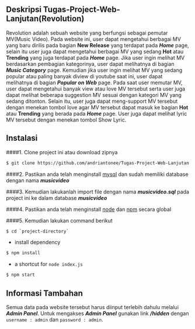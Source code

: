 ## Deskripsi Tugas-Project-Web-Lanjutan(Revolution)

Revolution adalah sebuah website yang berfungsi sebagai pemutar MV(Music Video). Pada website ini, user dapat mengetahui berbagai MV yang baru dirilis pada bagian **New Release** yang terdapat pada **_Home_** page, selain itu user juga dapat mengetahui berbagai MV yang sedang **Hot** atau **Trending** yang juga terdapat pada **_Home_** page. Jika user ingin melihat MV berdasarkan pembagian kategorinya, user dapat melihatnya di bagian **_Music Category_** page. Kemudian jika user ingin melihat MV yang sedang popular atau paling banyak diview di youtube saat ini, user dapat melihatnya di bagian **_Popular on Web_** page. Pada saat user memutar MV, user dapat mengetahui banyak view atau love MV tersebut serta user juga dapat melihat beberapa suggestion MV sesuai dengan kategori MV yang sedang ditonton. Selain itu, user juga dapat meng-support MV tersebut dengan menekan tombol love agar MV tersebut dapat masuk ke bagian **Hot** atau **Trending** yang berada pada **_Home_** page. User juga dapat melihat lyric MV tersebut dengan menekan tombol Show Lyric.

## Instalasi
####1. Clone project ini atau download zipnya

```sh
$ git clone https://github.com/andriantonee/Tugas-Project-Web-Lanjutan.git
```

####2. Pastikan anda telah menginstall [mysql](https://www.mysql.com/) dan sudah memiliki database dengan nama **_musicvideo_**

####3. Kemudian lakukanlah import file dengan nama **_musicvideo.sql_** pada project ini ke dalam database **_musicvideo_**

####4. Pastikan anda telah menginstall [node](https://nodejs.org/en/) dan [npm](https://www.npmjs.org/) secara global

####5. Kemudian lakukan command berikut

```sh
$ cd `project-directory`
```
- install dependency
```sh
$ npm install 
```
- a shortcut for `node index.js`
```sh
$ npm start
```

## Informasi Tambahan

Semua data pada website tersebut harus diinput terlebih dahulu melalui **_Admin Panel_**. 
Untuk mengakses **_Admin Panel_** gunakan link **_/hidden_** dengan `username : admin` dan `password : admin`.
